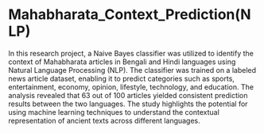 # Mahabharata_Context_Prediction(NLP)
In this research project, a Naive Bayes classifier was utilized to identify the context of Mahabharata articles in Bengali and Hindi languages using Natural Language Processing (NLP). The classifier was trained on a labeled news article dataset, enabling it to predict categories such as sports, entertainment, economy, opinion, lifestyle, technology, and education. The analysis revealed that 63 out of 100 articles yielded consistent prediction results between the two languages. The study highlights the potential for using machine learning techniques to understand the contextual representation of ancient texts across different languages.





